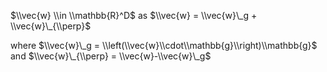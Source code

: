 $\\vec{w} \\in \\mathbb{R}^D$ as $\\vec{w} = \\vec{w}\_g + \\vec{w}\_{\\perp}$

where $\\vec{w}\_g = \\left(\\vec{w}\\cdot\\mathbb{g}\\right)\\mathbb{g}$ and
$\\vec{w}\_{\\perp} = \\vec{w}-\\vec{w}\_g$
